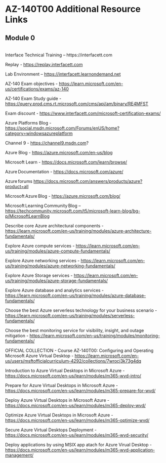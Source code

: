 # AZ-140T00 Additional Resource Links <br>

## Module 0 
<br>
Interface Technical Training – https://interfacett.com<br>

Replay - https://replay.interfacett.com<br>

Lab Environment – https://interfacett.learnondemand.net

AZ-140 Exam objectives - https://learn.microsoft.com/en-us/certifications/exams/az-140<br>

AZ-140 Exam Study guide - https://query.prod.cms.rt.microsoft.com/cms/api/am/binary/RE4MFST<br>

Exam discount - https://www.interfacett.com/microsoft-certification-exams/<br>

Azure Platforms Blog - https://social.msdn.microsoft.com/Forums/enUS/home?category=windowsazureplatform <br>

Channel 9 - https://channel9.msdn.com? <br>

Azure Blog - https://azure.microsoft.com/en-us/blog 

Microsoft Learn - https://docs.microsoft.com/learn/browse/ <br>

Azure Documentation - https://docs.microsoft.com/azure/  <br>

Azure forums https://docs.microsoft.com/answers/products/azure?product=all  <br>

Microsoft Azure Blog - https://azure.microsoft.com/blog/  <br>

Microsoft Learning Community Blog – https://techcommunity.microsoft.com/t5/microsoft-learn-blog/bg-p/MicrosoftLearnBlog  <br>

Describe core Azure architectural components - https://learn.microsoft.com/en-us/training/modules/azure-architecture-fundamentals/ <br>

Explore Azure compute services - https://learn.microsoft.com/en-us/training/modules/azure-compute-fundamentals/ <br>

Explore Azure networking services - https://learn.microsoft.com/en-us/training/modules/azure-networking-fundamentals/ <br>

Explore Azure Storage services - https://learn.microsoft.com/en-us/training/modules/azure-storage-fundamentals/ <br>

Explore Azure database and analytics services - https://learn.microsoft.com/en-us/training/modules/azure-database-fundamentals/ <br>

Choose the best Azure serverless technology for your business scenario - https://learn.microsoft.com/en-us/training/modules/serverless-fundamentals/ <br>

Choose the best monitoring service for visibility, insight, and outage mitigation - https://learn.microsoft.com/en-us/training/modules/monitoring-fundamentals/ <br>

OFFICIAL COLLECTION - Course AZ-140T00: Configuring and Operating Microsoft Azure Virtual Desktop - https://learn.microsoft.com/en-us/users/msftofficialcurriculum-4292/collections/7wrocj3k73g4dq <br>

Introduction to Azure Virtual Desktops in Microsoft Azure - https://docs.microsoft.com/en-us/learn/modules/m365-wvd-intro/ <br>

Prepare for Azure Virtual Desktops in Microsoft Azure - https://docs.microsoft.com/en-us/learn/modules/m365-prepare-for-wvd/ <br>

Deploy Azure Virtual Desktops in Microsoft Azure - https://docs.microsoft.com/en-us/learn/modules/m365-deploy-wvd/ <br>

Optimize Azure Virtual Desktops in Microsoft Azure - https://docs.microsoft.com/en-us/learn/modules/m365-optimize-wvd/ <br>

Secure Azure Virtual Desktops Deployment - https://docs.microsoft.com/en-us/learn/modules/m365-wvd-security/ <br>

Deploy applications by using MSIX app atach for Azure Virual Desktop - https://docs.microsoft.com/en-us/learn/modules/m365-wvd-application-management/ <br>